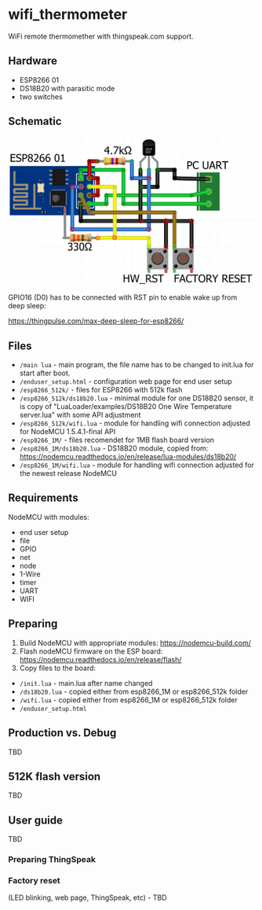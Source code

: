 # wifi_thermometer

WiFi remote thermomether with thingspeak.com support.

## Hardware
- ESP8266 01
- DS18B20 with parasitic mode
- two switches

## Schematic
![alt text](https://github.com/KomarRafal/wifi_thermometer/blob/master/schematic.png?raw=true)


GPIO16 (D0) has to be connected with RST pin to enable wake up from deep sleep:

https://thingpulse.com/max-deep-sleep-for-esp8266/

## Files
- ```/main lua``` - main program, the file name has to be changed to init.lua for start after boot.
- ```/enduser_setup.html``` - configuration web page for end user setup
- ```/esp8266_512k/``` - files for ESP8266 with 512k flash
- ```/esp8266_512k/ds18b20.lua``` - minimal module for one DS18B20 sensor, it is copy of "LuaLoader/examples/DS18B20 One Wire Temperature server.lua" with some API adjustment
- ```/esp8266_512k/wifi.lua``` - module for handling wifi connection adjusted for NodeMCU 1.5.4.1-final API
- ```/esp8266_1M/``` - files recomendet for 1MB flash board version
- ```/esp8266_1M/ds18b20.lua``` - DS18B20 module, copied from: https://nodemcu.readthedocs.io/en/release/lua-modules/ds18b20/
- ```/esp8266_1M/wifi.lua``` - module for handling wifi connection adjusted for the newest release NodeMCU

## Requirements
NodeMCU with modules:
- end user setup
- file
- GPIO
- net
- node
- 1-Wire
- timer
- UART
- WIFI

## Preparing
1. Build NodeMCU with appropriate modules:
https://nodemcu-build.com/
2. Flash nodeMCU firmware on the ESP board: https://nodemcu.readthedocs.io/en/release/flash/
3. Copy files to the board:

- ```/init.lua``` - main.lua after name changed
- ```/ds18b20.lua``` - copied either from esp8266_1M or esp8266_512k folder
- ```/wifi.lua``` - copied either from esp8266_1M or esp8266_512k folder
- ```/enduser_setup.html```
## Production vs. Debug
TBD
## 512K flash version
TBD
## User guide
TBD
### Preparing ThingSpeak
### Factory reset
(LED blinking, web page, ThingSpeak, etc) - TBD
